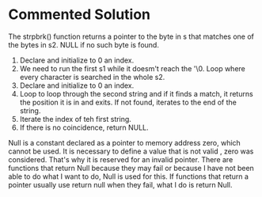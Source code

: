 # Commented Solution

The strpbrk() function returns a pointer to the byte in s that matches one of the bytes in s2. NULL if no such byte is found.
1. Declare and initialize to 0 an index.
2. We need to run the first s1 while it doesm't reach the '\0. 
   Loop where every character is searched in the whole s2.
3. Declare and initialize to 0 an index.
4. Loop to loop through the second string and if it finds a match, it returns the position it is in and exits. 
   If not found, iterates to the end of the string.
5. Iterate the index of teh first string.
6. If there is no coincidence, return NULL.

Null is a constant declared as a pointer to memory address zero, which cannot be used. It is necessary to define a value that is not valid
, zero was considered. That's why it is reserved for an invalid pointer. There are functions that return Null because they may fail or 
because I have not been able to do what I want to do, Null is used for this.
If functions that return a pointer usually use return null when they fail, what I do is return Null.
